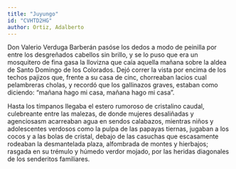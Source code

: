 ```yaml
---
title: "Juyungo"
id: "CVHTD2HG"
author: Ortiz, Adalberto
---
```

<div data-schema-version="8"><p>Don Valerio Verduga Barberán pasóse los dedos a modo de peinilla por entre los desgreñados cabellos sin brillo, y se lo puso que era un mosquitero de fina gasa la llovizna que caía aquella mañana sobre la aldea de Santo Domingo de los Colorados. Dejó correr la vista por encima de los techos pajizos que, frente a su casa de cinc, chorreaban lacios cual pelambreras cholas, y recordó que los gallinazos graves, estaban como diciendo: “mañana hago mi casa, mañana hago mi casa”.</p> <p>Hasta los tímpanos llegaba el estero rumoroso de cristalino caudal, culebreante entre las malezas, de donde mujeres desaliñadas y agenciosasm acarreaban agua en sendos calabazos, mientras niños y adolescentes verdosos como la pulpa de las papayas tiernas, jugaban a los cocos y a las bolas de cristal, debajo de las casuchas que escasamente rodeaban la desmantelada plaza, alfombrada de montes y hierbajos; rasgada en su trémulo y húmedo verdor mojado, por las heridas diagonales de los senderitos familiares.</p> </div>
